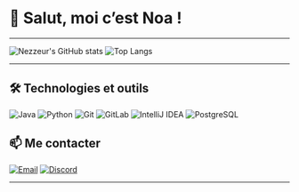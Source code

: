 # 👋 Salut, moi c’est Noa !

---

![Nezzeur's GitHub stats](https://github-readme-stats.vercel.app/api?username=nezzeur&show_icons=true&theme=tokyonight)
![Top Langs](https://github-readme-stats.vercel.app/api/top-langs/?username=nezzeur&layout=compact&theme=tokyonight&langs_count=6)

---
## 🛠️ Technologies et outils

![Java](https://img.shields.io/badge/Java-ED8B00?style=for-the-badge&logo=java&logoColor=white)
![Python](https://img.shields.io/badge/Python-3670A0?style=for-the-badge&logo=python&logoColor=ffdd54)
![Git](https://img.shields.io/badge/Git-F05032?style=for-the-badge&logo=git&logoColor=white)
![GitLab](https://img.shields.io/badge/GitLab-FC6D26?style=for-the-badge&logo=gitlab&logoColor=white)
![IntelliJ IDEA](https://img.shields.io/badge/IDE-IntelliJ%20IDEA-000000?style=for-the-badge&logo=intellijidea&logoColor=white)
![PostgreSQL](https://img.shields.io/badge/PostgreSQL-4169E1?style=for-the-badge&logo=postgresql&logoColor=white)


## 📫 Me contacter

[![Email](https://img.shields.io/badge/Email-D14836?style=for-the-badge&logo=gmail&logoColor=white)](mailto:noaperu3@gmail.com)
[![Discord](https://img.shields.io/badge/Discord-5865F2?style=for-the-badge&logo=discord&logoColor=white)](https://discord.com/users/nezzeur)

---
